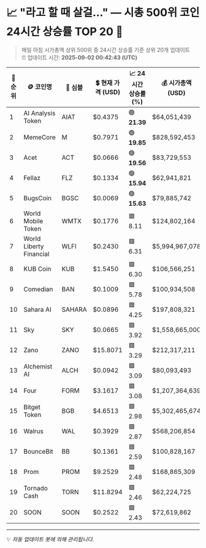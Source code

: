 
# 📈 "라고 할 때 살걸..." — 시총 500위 코인 24시간 상승률 TOP 20 🚀

> 매일 아침 시가총액 상위 500위 중 24시간 상승률 기준 상위 20개 업데이트  
> ⏰ 업데이트 시간: **2025-09-02 00:42:43 (UTC)**

| 🔢 순위 | 🪙 코인명 | 🔣 심볼 | 💲 현재 가격 (USD) | 📈 24시간 상승률 (%) | 💰 시가총액 (USD) | 🔄 24시간 거래량 (USD) | 🔢 유통 공급량 |
|--------|----------|--------|-------------------|--------------------|--------------------|-----------------------|-------------------|
| 1 | AI Analysis Token | AIAT | $0.4375 | 🟢 **21.39** | $64,051,439 | $389,083 | 146,389,462 |
| 2 | MemeCore | M | $0.7971 | 🟢 **19.85** | $828,592,453 | $44,787,249 | 1,039,501,066 |
| 3 | Acet | ACT | $0.0666 | 🟢 **19.56** | $83,729,553 | $737,765 | 1,258,035,045 |
| 4 | Fellaz | FLZ | $0.1334 | 🟢 **15.94** | $62,941,821 | $5,600,871 | 471,874,940 |
| 5 | BugsCoin | BGSC | $0.0069 | 🟢 **15.63** | $79,885,742 | $14,698,134 | 11,563,499,503 |
| 6 | World Mobile Token | WMTX | $0.1776 | 🟩 8.11 | $124,802,164 | $6,459,289 | 702,774,077 |
| 7 | World Liberty Financial | WLFI | $0.2430 | 🟩 6.31 | $5,994,967,078 | $3,994,434,741 | 24,669,070,265 |
| 8 | KUB Coin | KUB | $1.5450 | 🟩 6.30 | $106,566,251 | $2,118,069 | 68,974,776 |
| 9 | Comedian | BAN | $0.1009 | 🟩 5.78 | $100,934,508 | $10,978,873 | 999,961,859 |
| 10 | Sahara AI | SAHARA | $0.0896 | 🟩 4.25 | $197,808,321 | $59,192,219 | 2,208,541,667 |
| 11 | Sky | SKY | $0.0665 | 🟩 3.92 | $1,558,665,000 | $1,896,980 | 23,440,011,665 |
| 12 | Zano | ZANO | $15.8071 | 🟩 3.29 | $212,317,211 | $1,957,364 | 13,431,787 |
| 13 | Alchemist AI | ALCH | $0.0942 | 🟩 3.09 | $80,093,493 | $16,325,560 | 850,000,000 |
| 14 | Four | FORM | $3.1617 | 🟩 3.08 | $1,207,364,639 | $127,980,134 | 381,867,255 |
| 15 | Bitget Token | BGB | $4.6513 | 🟩 2.98 | $5,302,465,674 | $142,323,556 | 1,139,992,036 |
| 16 | Walrus | WAL | $0.3929 | 🟩 2.87 | $568,206,854 | $28,355,306 | 1,446,250,000 |
| 17 | BounceBit | BB | $0.1361 | 🟩 2.59 | $100,828,167 | $43,057,670 | 740,609,591 |
| 18 | Prom | PROM | $9.2529 | 🟩 2.48 | $168,865,309 | $4,954,091 | 18,250,000 |
| 19 | Tornado Cash | TORN | $11.8294 | 🟩 2.46 | $62,224,725 | $125,656 | 5,260,163 |
| 20 | SOON | SOON | $0.2522 | 🟩 2.43 | $72,619,862 | $17,695,817 | 287,941,363 |

---

✨ *자동 업데이트 봇에 의해 관리됩니다.*
